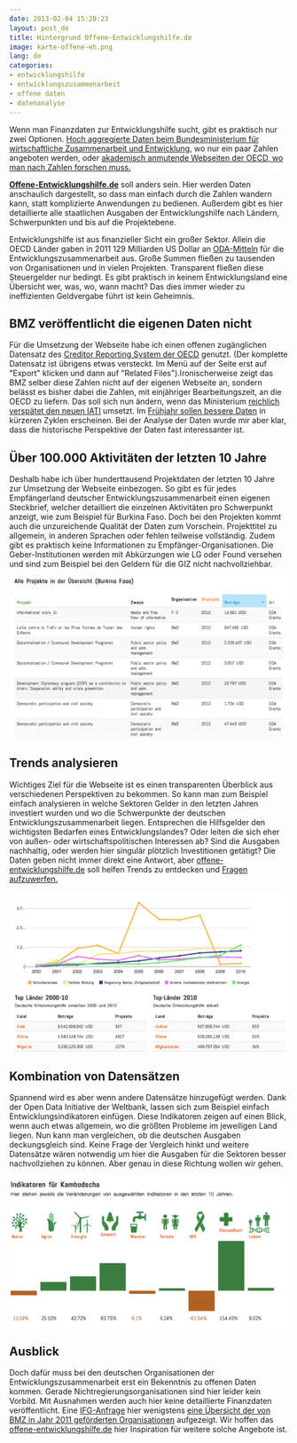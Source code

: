 ```yaml
---
date: 2013-02-04 15:20:23
layout: post_de
title: Hintergrund Offene-Entwicklungshilfe.de 
image: karte-offene-eh.png
lang: de
categories:
- entwicklungshilfe 
- entwicklungszusammenarbeit
- offene daten
- datenanalyse
---
```


Wenn man Finanzdaten zur Entwicklungshilfe sucht, gibt es praktisch nur zwei Optionen. [Hoch aggregierte Daten beim Bundesministerium für wirtschaftliche Zusammenarbeit und Entwicklung](http://www.bmz.de/de/ministerium/zahlen_fakten/index.html), wo nur ein paar Zahlen angeboten werden, oder [akademisch anmutende Webseiten der OECD, wo man nach Zahlen forschen muss.](http://www.aidflows.org) 

**[Offene-Entwicklungshilfe.de](http://www.offene-entwicklungshilfe.de)** soll anders sein. Hier werden Daten anschaulich dargestellt, so dass man einfach durch die Zahlen wandern kann, statt komplizierte Anwendungen zu bedienen. Außerdem gibt es hier detaillierte alle staatlichen Ausgaben der Entwicklungshilfe nach Ländern, Schwerpunkten und bis auf die Projektebene.

Entwicklungshilfe ist aus finanzieller Sicht ein großer Sektor. Allein die OECD Länder gaben in 2011 129 Milliarden US Dollar an [ODA-Mitteln](http://en.wikipedia.org/wiki/Official_development_assistance) für die Entwicklungszusammenarbeit aus. Große Summen fließen zu tausenden von Organisationen und in vielen Projekten. Transparent fließen diese Steuergelder nur bedingt. Es gibt praktisch in keinem Entwicklungsland eine Übersicht wer, was, wo, wann macht? Das dies immer wieder zu ineffizienten Geldvergabe führt ist kein Geheimnis. 

## BMZ veröffentlicht die eigenen Daten nicht 

Für die Umsetzung der Webseite habe ich einen offenen zugänglichen Datensatz des [Creditor Reporting System der OECD](http://stats.oecd.org/Index.aspx?datasetcode=CRS1) genutzt. (Der komplette Datensatz ist übrigens etwas versteckt. Im Menü auf der Seite  erst auf "Export" klicken und dann auf "Related Files").Ironischerweise zeigt das BMZ selber diese Zahlen nicht auf der eigenen Webseite an, sondern belässt es bisher dabei die Zahlen, mit einjähriger Bearbeitungszeit, an die OECD zu liefern. Das soll sich nun ändern, wenn das Ministerium [reichlich verspätet den neuen IATI](www.www.de) umsetzt. Im [Frühjahr sollen bessere Daten](http://okfn.de/2013/01/offene-daten-gegen-armut/) in kürzeren Zyklen erscheinen. Bei der Analyse der Daten wurde mir aber klar, dass die historische Perspektive der Daten fast interessanter ist.

## Über 100.000 Aktivitäten der letzten 10 Jahre

Deshalb habe ich über hunderttausend Projektdaten der letzten 10 Jahre zur Umsetzung der Webseite einbezogen. So gibt es für jedes Empfängerland deutscher Entwicklungszusammenarbeit einen eigenen Steckbrief, welcher detailliert die einzelnen Aktivitäten pro Schwerpunkt anzeigt, wie zum Beispiel für Burkina Faso. Doch bei den Projekten kommt auch die unzureichende Qualität der Daten zum Vorschein. Projekttitel zu allgemein, in anderen Sprachen oder fehlen teilweise vollständig. Zudem gibt es praktisch keine Informationen zu Empfänger-Organisationen. Die Geber-Institutionen werden mit Abkürzungen wie LG oder Found versehen und sind zum Beispiel bei den Geldern für die GIZ nicht nachvollziehbar. 

![Trends](/images/2013/projektliste.png)

## Trends analysieren

Wichtiges Ziel für die Webseite ist es einen transparenten Überblick aus verschiedenen Perspektiven zu bekommen. So kann man zum Beispiel einfach analysieren in welche Sektoren Gelder in den letzten Jahren investiert wurden und wo die Schwerpunkte der deutschen Entwicklungszusammenarbeit liegen. Entsprechen die Hilfsgelder den wichtigsten Bedarfen eines Entwicklungslandes? Oder leiten die sich eher von außen- oder wirtschaftspolitischen Interessen ab? Sind die Ausgaben nachhaltig, oder werden hier singulär plötzlich Investitionen getätigt? Die Daten geben nicht immer direkt eine Antwort, aber [offene-entwicklungshilfe.de](http://www.offene-entwicklungshilfe.de) soll helfen Trends zu entdecken und [Fragen aufzuwerfen.](http://www.offene-entwicklungshilfe.de/analyse/)

![Trends](/images/2013/trends-oe.png)

## Kombination von Datensätzen

Spannend wird es aber wenn andere Datensätze hinzugefügt werden. Dank der Open Data Initiative der Weltbank, lassen sich zum Beispiel einfach Entwicklungsindikatoren einfügen. Diese Indikatoren zeigen auf einen Blick, wenn auch etwas allgemein, wo die größten Probleme im jeweiligen Land liegen. Nun kann man vergleichen, ob die deutschen Ausgaben deckungsgleich sind. Keine Frage der Vergleich hinkt und weitere Datensätze wären notwendig um hier die Ausgaben für die Sektoren besser nachvollziehen zu können. Aber genau in diese Richtung wollen wir gehen.

![Trends](/images/2013/indikatoren.png)

## Ausblick
Doch dafür muss bei den deutschen Organisationen der Entwicklungszusammenarbeit erst ein Bekenntnis zu offenen Daten kommen. Gerade Nichtregierungsorganisationen sind hier leider kein Vorbild. Mit Ausnahmen werden auch hier keine detaillierte Finanzdaten veröffentlicht. Eine [IFG-Anfrage](http://de.wikipedia.org/wiki/Informationsfreiheitsgesetz) hier wenigstens [eine Übersicht der von BMZ in Jahr 2011 geförderten Organisationen](https://fragdenstaat.de/anfrage/liste-aller-vom-bmz-geforderten-organisationenen-in-2010/) aufgezeigt. Wir hoffen das [offene-entwicklungshilfe.de](http://www.offene-entwicklungshilfe.de) hier Inspiration für weitere solche Angebote ist. 


